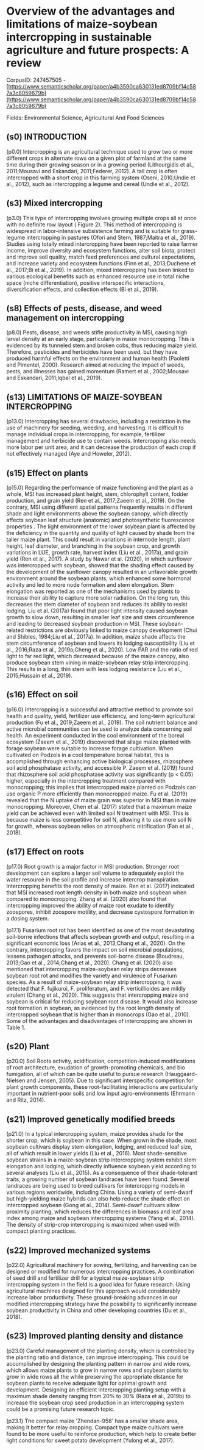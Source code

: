 # Overview of the advantages and limitations of maize-soybean intercropping in sustainable agriculture and future prospects: A review

CorpusID: 247457505 - [https://www.semanticscholar.org/paper/a4b3590ca630131ed8709bf14c587a3c8059679b](https://www.semanticscholar.org/paper/a4b3590ca630131ed8709bf14c587a3c8059679b)

Fields: Environmental Science, Agricultural And Food Sciences

## (s0) INTRODUCTION
(p0.0) Intercropping is an agricultural technique used to grow two or more different crops in alternate rows on a given plot of farmland at the same time during their growing season or in a growing period (Lithourgidis et al., 2011;Mousavi and Eskandari, 2011;Federer, 2012). A tall crop is often intercropped with a short crop in this farming system (Oseni, 2010;Undie et al., 2012), such as intercropping a legume and cereal (Undie et al., 2012).
## (s3) Mixed intercropping
(p3.0) This type of intercropping involves growing multiple crops all at once with no definite row layout ( Figure 2). This method of intercropping is widespread in labor-intensive subsistence farming and is suitable for grass-legume intercropping in pastures (Ofori and Stern, 1987;Maitra et al., 2019). Studies using totally mixed intercropping have been reported to raise farmer income, improve diversity and ecosystem functions, alter soil biota, protect and improve soil quality, match feed preferences and cultural expectations, and increase variety and ecosystem functions (Finn et al., 2013;Duchene et al., 2017;Bi et al., 2019). In addition, mixed intercropping has been linked to various ecological benefits such as enhanced resource use in total niche space (niche differentiation), positive interspecific interactions, diversification effects, and collection effects (Bi et al., 2019).
## (s8) Effects of pests, disease, and weed management on intercropping
(p8.0) Pests, disease, and weeds stifle productivity in MSI, causing high larval density at an early stage, particularly in maize monocropping. This is evidenced by its tunneled stem and broken cobs, thus reducing maize yield. Therefore, pesticides and herbicides have been used, but they have produced harmful effects on the environment and human health (Paoletti and Pimentel, 2000). Research aimed at reducing the impact of weeds, pests, and illnesses has gained momentum (Ramert et al., 2002;Mousavi and Eskandari, 2011;Iqbal et al., 2019).
## (s13) LIMITATIONS OF MAIZE-SOYBEAN INTERCROPPING
(p13.0) Intercropping has several drawbacks, including a restriction in the use of machinery for seeding, weeding, and harvesting. It is difficult to manage individual crops in intercropping, for example, fertilizer management and herbicide use to contain weeds. Intercropping also needs more labor per unit area, and it can decrease the production of each crop if not effectively managed (Aye and Howeler, 2012).
## (s15) Effect on plants
(p15.0) Regarding the performance of maize functioning and the plant as a whole, MSI has increased plant height, stem, chlorophyll content, fodder production, and grain yield (Ren et al., 2017;Zaeem et al., 2019). On the contrary, MSI using different spatial patterns frequently results in different shade and light environments above the soybean canopy, which directly affects soybean leaf structure (anatomic) and photosynthetic fluorescence properties . The light environment of the lower soybean plant is affected by the deficiency in the quantity and quality of light caused by shade from the taller maize plant. This could result in variations in internode length, plant height, leaf diameter, and branching in the soybean crop, and growth variations in LUE, growth rate, harvest index (Liu et al., 2017a), and grain yield (Ren et al., 2017). A study by Nawar et al. (2020), in which sunflower was intercropped with soybean, showed that the shading effect caused by the development of the sunflower canopy resulted in an unfavorable growth environment around the soybean plants, which enhanced some hormonal activity and led to more node formation and stem elongation. Stem elongation was reported as one of the mechanisms used by plants to increase their ability to capture more solar radiation. On the long run, this decreases the stem diameter of soybean and reduces its ability to resist lodging. Liu et al. (2017a) found that poor light intensity caused soybean growth to slow down, resulting in smaller leaf size and stem circumference and leading to decreased soybean production in MSI. These soybean-related restrictions are obviously linked to maize canopy development (Chui and Shibles, 1984;Liu et al., 2017a). In addition, maize shade affects the stem circumference of soybean and lowers its lodging susceptibility (Liu et al., 2016;Raza et al., 2019a;Cheng et al., 2020). Low PAR and the ratio of red light to far red light, which decreased because of the maize canopy, also produce soybean stem vining in maize-soybean relay strip intercropping. This results in a long, thin stem with less lodging resistance (Liu et al., 2015;Hussain et al., 2019).
## (s16) Effect on soil
(p16.0) Intercropping is a successful and attractive method to promote soil health and quality, yield, fertilizer use efficiency, and long-term agricultural production (Fu et al., 2019;Zaeem et al., 2019). The soil nutrient balance and active microbial communities can be used to analyze data concerning soil health. An experiment conducted in the cool environment of the boreal ecosystem (Zaeem et al., 2019) discovered that silage maize planted with forage soybean were suitable to increase forage cultivation. When cultivated on Podzols in a cool temperature boreal habitat, this is accomplished through enhancing active biological processes, rhizosphere soil acid phosphatase activity, and accessible P. Zaeem et al. (2019) found that rhizosphere soil acid phosphatase activity was significantly (p < 0.05) higher, especially in the intercropping treatment compared with monocropping; this implies that intercropped maize planted on Podzols can use organic P more efficiently than monocropped maize. Fu et al. (2019) revealed that the N uptake of maize grain was superior in MSI than in maize monocropping. Moreover, Chen et al. (2017) stated that a maximum maize yield can be achieved even with limited soil N treatment with MSI. This is because maize is less competitive for soil N, allowing it to use more soil N for growth, whereas soybean relies on atmospheric nitrification (Fan et al., 2018).
## (s17) Effect on roots
(p17.0) Root growth is a major factor in MSI production. Stronger root development can explore a larger soil volume to adequately exploit the water resource in the soil profile and increase intercrop transpiration. Intercropping benefits the root density of maize. Ren et al. (2017) indicated that MSI increased root length density in both maize and soybean when compared to monocropping. Zhang et al. (2020) also found that intercropping improved the ability of maize root exudate to identify zoospores, inhibit zoospore motility, and decrease cystospore formation in a dosing system.

(p17.1) Fusarium root rot has been identified as one of the most devastating soil-borne infections that affects soybean growth and output, resulting in a significant economic loss (Arias et al., 2013;Chang et al., 2020). On the contrary, intercropping favors the impact on soil microbial populations, lessens pathogen attacks, and prevents soil-borne disease (Boudreau, 2013;Gao et al., 2014;Chang et al., 2020). Chang et al. (2020) also mentioned that intercropping maize-soybean relay strips decreases soybean root rot and modifies the variety and virulence of Fusarium species. As a result of maize-soybean relay strip intercropping, it was detected that F. fujikuroi, F. proliferatum, and F. verticillioides are mildly virulent (Chang et al., 2020). This suggests that intercropping maize and soybean is critical for reducing soybean root disease. It would also increase root formation in soybean, as evidenced by the root length density of intercropped soybean that is higher than in monocrops (Gao et al., 2010). Some of the advantages and disadvantages of intercropping are shown in Table 1.
## (s20) Plant
(p20.0) Soil Roots activity, acidification, competition-induced modifications of root architecture, exudation of growth-promoting chemicals, and bio fumigation, all of which can be quite useful to pursue research (Hauggaard-Nielsen and Jensen, 2005). Due to significant interspecific competition for plant growth components, these root-facilitating interactions are particularly important in nutrient-poor soils and low input agro-environments (Ehrmann and Ritz, 2014).
## (s21) Improved genetically modified breeds
(p21.0) In a typical intercropping system, maize provides shade for the shorter crop, which is soybean in this case. When grown in the shade, most soybean cultivars display stem elongation, lodging, and reduced leaf size, all of which result in lower yields (Liu et al., 2016). Most shade-sensitive soybean strains in a maize-soybean strip intercropping system exhibit stem elongation and lodging, which directly influence soybean yield according to several analyses (Liu et al., 2015). As a consequence of their shade-tolerant traits, a growing number of soybean landraces have been found. Several landraces are being used to breed cultivars for intercropping models in various regions worldwide, including China. Using a variety of semi-dwarf but high-yielding maize hybrids can also help reduce the shade effect on intercropped soybean (Gong et al., 2014). Semi-dwarf cultivars allow proximity planting, which reduces the differences in biomass and leaf area index among maize and soybean intercropping systems (Yang et al., 2014). The density of strip-crop intercropping is maximized when used with compact planting practices.
## (s22) Improved mechanized systems
(p22.0) Agricultural machinery for sowing, fertilizing, and harvesting can be designed or modified for numerous intercropping practices. A combination of seed drill and fertilizer drill for a typical maize-soybean strip intercropping system in the field is a good idea for future research. Using agricultural machines designed for this approach would considerably increase labor productivity. These ground-breaking advances in our modified intercropping strategy have the possibility to significantly increase soybean productivity in China and other developing countries (Du et al., 2018).
## (s23) Improved planting density and distance
(p23.0) Careful management of the planting density, which is controlled by the planting ratio and distance, can improve intercropping. This could be accomplished by designing the planting pattern in narrow and wide rows, which allows maize plants to grow in narrow rows and soybean plants to grow in wide rows all the while preserving the appropriate distance for soybean plants to receive adequate light for optimal growth and development. Designing an efficient intercropping planting setup with a maximum shade density ranging from 20% to 30% (Raza et al., 2019b) to increase the soybean crop seed production in an intercropping system could be a promising future research topic.

(p23.1) The compact maize 'Zhendan-958' has a smaller shade area, making it better for relay cropping. Compact type maize cultivars were found to be more useful to reinforce production, which help to create better light conditions for sweet potato development (Yulong et al., 2017).
